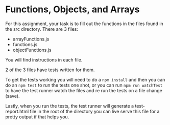 # Functions, Objects, and Arrays

For this assignment, your task is to fill out the functions in the files found in the src directory. There are 3 files:

* arrayFunctions.js
* functions.js
* objectFunctions.js

You will find instructions in each file.

2 of the 3 files have tests written for them.

To get the tests working you will need to do a `npm install` and then you can do an `npm test` to run the tests one shot, or you can run `npm run watchTest` to have the test runner watch the files and re run the tests on a file change (save).

Lastly, when you run the tests, the test runner will generate a test-report.html file in the root of the directory you can live serve this file for a pretty output if that helps you.

